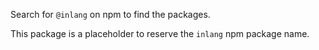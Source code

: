 Search for `@inlang` on npm to find the packages.

This package is a placeholder to reserve the `inlang` npm package name.
